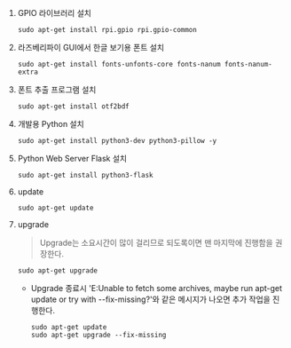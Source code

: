 1. GPIO 라이브러리 설치
   <pre><code>sudo apt-get install rpi.gpio rpi.gpio-common</code></pre>
   
2. 라즈베리파이 GUI에서 한글 보기용 폰트 설치
   <pre><code>sudo apt-get install fonts-unfonts-core fonts-nanum fonts-nanum-extra</code></pre>

3. 폰트 추출 프로그램 설치
   <pre><code>sudo apt-get install otf2bdf</code></pre>

4. 개발용 Python 설치
   <pre><code>sudo apt-get install python3-dev python3-pillow -y</code></pre>

5. Python Web Server Flask 설치
   <pre><code>sudo apt-get install python3-flask</code></pre>

6. update
   <pre><code>sudo apt-get update</code></pre>

7. upgrade
   > Upgrade는 소요시간이 많이 걸리므로 되도록이면 맨 마지막에 진행함을 권장한다.
   <pre><code>sudo apt-get upgrade</code></pre>
   * Upgrade 종료시 'E:Unable to fetch some archives, maybe run apt-get update or try with --fix-missing?'와 같은 메시지가 나오면 추가 작업을 진행한다.
     <pre><code>sudo apt-get update
     sudo apt-get upgrade --fix-missing</code></pre>
